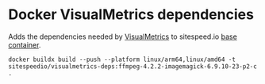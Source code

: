 # Docker VisualMetrics dependencies
Adds the dependencies needed by [VisualMetrics](https://github.com/WPO-Foundation/visualmetrics) to sitespeed.io [base container](https://github.com/sitespeedio/docker-node).


```
docker buildx build --push --platform linux/arm64,linux/amd64 -t sitespeedio/visualmetrics-deps:ffmpeg-4.2.2-imagemagick-6.9.10-23-p2-c .
```